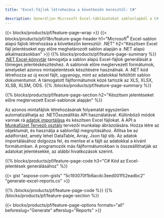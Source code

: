 ```yaml
---
title: "Excel-fájlok létrehozása a következőn keresztül: C#"

description: Generáljon Microsoft Excel-táblázatokat sablonlapból a C# kód használatával
---
```

{{< blocks/products/pf/feature-page-wrap >}}
{{< blocks/products/pf/i18n/feature-page-header h1="Microsoft<sup>&reg;</sup> Excel-sablon alapú fájlok létrehozása a következőn keresztül: .NET" h2="Készítsen Excel fájl jelentéseket egy előre meghatározott sablon alapján a .NET alapú alkalmazásokban" >}}
{{% blocks/products/pf/feature-page-summary %}}
[.NET Excel-könyvtár](/cells/net/) támogatja a sablon alapú Excel-fájlok generálását a tömeges jelentéskészítéshez. A sablonok előre megtervezett formátumok, amelyeket azonos mintajelentések készítésére használnak. A .NET kód létrehozza az új excel fájlt, ugyanúgy, mint az adatokkal feltöltött sablon dokumentumot. A támogatott fájlformátumok közé tartozik az XLS, XLSX, XLSB, XLSM, ODS.
{{% /blocks/products/pf/feature-page-summary %}}

{{% blocks/products/pf/feature-page-section h2="Készítsen jelentéseket előre megtervezett Excel-sablonok alapján" %}}

Az azonos mintafájlok létrehozásának folyamatát egyszerűen automatizálhatja az .NETÖsszeállítás API használatával. Különböző módok vannak rá [adatok importálása](https://docs.aspose.com/cells/net/import-data-into-worksheet/#importing-data-from-json) és készítsen Excel fájlokat. A API a [Munkafüzet Tervező osztály](https://reference.aspose.com/cells/net/aspose.cells/workbookdesigner) tervezői munkalap ábrázolására. Hozza létre az objektumát, és használja a sablonfájl megnyitásához. Állítsa be az adatforrást, amely lehet DataTable, Array, Json fájl stb. Az adatok importálásához dolgozza fel, és mentse el a fájlt az adatokkal a kívánt formátumban. A programozók más fájlformátumokban is összeállíthatják az adatokat jelentésekké, az alábbi hivatkozások szerint.



{{% blocks/products/pf/feature-page-code h3="C# Kód az Excel-jelentések generálásához" %}}

{{< gist "aspose-com-gists" "5c193070f1b6acdc3eed001f52eadbc2" "generate-excel-reports.cs" >}}

{{% /blocks/products/pf/feature-page-code %}}
{{% /blocks/products/pf/feature-page-section %}}

{{< blocks/products/pf/feature-page-options formats="all" beforeslug="Generate" afterslug="Reports" >}}
